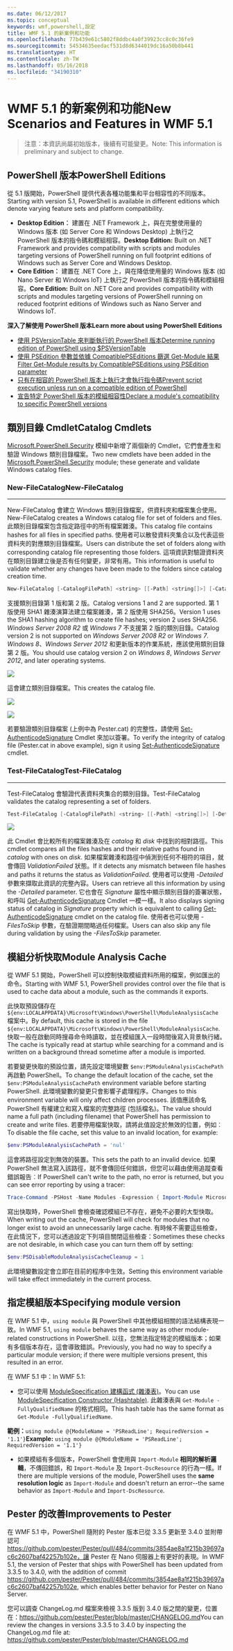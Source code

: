 ```yaml
---
ms.date: 06/12/2017
ms.topic: conceptual
keywords: wmf,powershell,設定
title: WMF 5.1 的新案例和功能
ms.openlocfilehash: 77b439e61c5802f8ddbc4a0f39923cc8c0c36fe9
ms.sourcegitcommit: 54534635eedacf531d8d6344019dc16a50b8b441
ms.translationtype: HT
ms.contentlocale: zh-TW
ms.lasthandoff: 05/16/2018
ms.locfileid: "34190310"
---
```

# <a name="new-scenarios-and-features-in-wmf-51"></a><span data-ttu-id="ea2fc-103">WMF 5.1 的新案例和功能</span><span class="sxs-lookup"><span data-stu-id="ea2fc-103">New Scenarios and Features in WMF 5.1</span></span>

> <span data-ttu-id="ea2fc-104">注意：本資訊尚屬初始版本，後續有可能變更。</span><span class="sxs-lookup"><span data-stu-id="ea2fc-104">Note: This information is preliminary and subject to change.</span></span>

## <a name="powershell-editions"></a><span data-ttu-id="ea2fc-105">PowerShell 版本</span><span class="sxs-lookup"><span data-stu-id="ea2fc-105">PowerShell Editions</span></span>

<span data-ttu-id="ea2fc-106">從 5.1 版開始，PowerShell 提供代表各種功能集和平台相容性的不同版本。</span><span class="sxs-lookup"><span data-stu-id="ea2fc-106">Starting with version 5.1, PowerShell is available in different editions which denote varying feature sets and platform compatibility.</span></span>

- <span data-ttu-id="ea2fc-107">**Desktop Edition︰** 建置在 .NET Framework 上，與在完整使用量的 Windows 版本 (如 Server Core 和 Windows Desktop) 上執行之 PowerShell 版本的指令碼和模組相容。</span><span class="sxs-lookup"><span data-stu-id="ea2fc-107">**Desktop Edition:** Built on .NET Framework and provides compatibility with scripts and modules targeting versions of PowerShell running on full footprint editions of Windows such as Server Core and Windows Desktop.</span></span>
- <span data-ttu-id="ea2fc-108">**Core Edition︰** 建置在 .NET Core 上，與在降低使用量的 Windows 版本 (如 Nano Server 和 Windows IoT) 上執行之 PowerShell 版本的指令碼和模組相容。</span><span class="sxs-lookup"><span data-stu-id="ea2fc-108">**Core Edition:** Built on .NET Core and provides compatibility with scripts and modules targeting versions of PowerShell running on reduced footprint editions of Windows such as Nano Server and Windows IoT.</span></span>

<span data-ttu-id="ea2fc-109">**深入了解使用 PowerShell 版本**</span><span class="sxs-lookup"><span data-stu-id="ea2fc-109">**Learn more about using PowerShell Editions**</span></span>

- [<span data-ttu-id="ea2fc-110">使用 PSVersionTable 來判斷執行的 PowerShell 版本</span><span class="sxs-lookup"><span data-stu-id="ea2fc-110">Determine running edition of PowerShell using $PSVersionTable</span></span>](/powershell/module/microsoft.powershell.core/about/about_automatic_variables)
- [<span data-ttu-id="ea2fc-111">使用 PSEdition 參數並依據 CompatiblePSEditions 篩選 Get-Module 結果</span><span class="sxs-lookup"><span data-stu-id="ea2fc-111">Filter Get-Module results by CompatiblePSEditions using PSEdition parameter</span></span>](/powershell/module/microsoft.powershell.core/get-module)
- [<span data-ttu-id="ea2fc-112">只有在相容的 PowerShell 版本上執行才會執行指令碼</span><span class="sxs-lookup"><span data-stu-id="ea2fc-112">Prevent script execution unless run on a compatible edition of PowerShell</span></span>](/powershell/gallery/psget/script/scriptwithpseditionsupport)
- [<span data-ttu-id="ea2fc-113">宣告特定 PowerShell 版本的模組相容性</span><span class="sxs-lookup"><span data-stu-id="ea2fc-113">Declare a module's compatibility to specific PowerShell versions</span></span>](/powershell/gallery/psget/module/modulewithpseditionsupport)

## <a name="catalog-cmdlets"></a><span data-ttu-id="ea2fc-114">類別目錄 Cmdlet</span><span class="sxs-lookup"><span data-stu-id="ea2fc-114">Catalog Cmdlets</span></span>

<span data-ttu-id="ea2fc-115">[Microsoft.PowerShell.Security](https://docs.microsoft.com/en-us/powershell/module/microsoft.powershell.security) 模組中新增了兩個新的 Cmdlet，它們會產生和驗證 Windows 類別目錄檔案。</span><span class="sxs-lookup"><span data-stu-id="ea2fc-115">Two new cmdlets have been added in the [Microsoft.PowerShell.Security](https://docs.microsoft.com/en-us/powershell/module/microsoft.powershell.security) module; these generate and validate Windows catalog files.</span></span>

### <a name="new-filecatalog"></a><span data-ttu-id="ea2fc-116">New-FileCatalog</span><span class="sxs-lookup"><span data-stu-id="ea2fc-116">New-FileCatalog</span></span>
--------------------------------

<span data-ttu-id="ea2fc-117">New-FileCatalog 會建立 Windows 類別目錄檔案，供資料夾和檔案集合使用。</span><span class="sxs-lookup"><span data-stu-id="ea2fc-117">New-FileCatalog creates a Windows catalog file for set of folders and files.</span></span>
<span data-ttu-id="ea2fc-118">此類別目錄檔案包含指定路徑中的所有檔案雜湊。</span><span class="sxs-lookup"><span data-stu-id="ea2fc-118">This catalog file contains hashes for all files in specified paths.</span></span>
<span data-ttu-id="ea2fc-119">使用者可以散發資料夾集合以及代表這些資料夾的對應類別目錄檔案。</span><span class="sxs-lookup"><span data-stu-id="ea2fc-119">Users can distribute the set of folders along with corresponding catalog file representing those folders.</span></span>
<span data-ttu-id="ea2fc-120">這項資訊對驗證資料夾在類別目錄建立後是否有任何變更，非常有用。</span><span class="sxs-lookup"><span data-stu-id="ea2fc-120">This information is useful to validate whether any changes have been made to the folders since catalog creation time.</span></span>

```powershell
New-FileCatalog [-CatalogFilePath] <string> [[-Path] <string[]>] [-CatalogVersion <int>] [-WhatIf] [-Confirm] [<CommonParameters>]
```

<span data-ttu-id="ea2fc-121">支援類別目錄第 1 版和第 2 版。</span><span class="sxs-lookup"><span data-stu-id="ea2fc-121">Catalog versions 1 and 2 are supported.</span></span>
<span data-ttu-id="ea2fc-122">第 1 版使用 SHA1 雜湊演算法建立檔案雜湊，第 2 版使用 SHA256。</span><span class="sxs-lookup"><span data-stu-id="ea2fc-122">Version 1 uses the SHA1 hashing algorithm to create file hashes; version 2 uses SHA256.</span></span>
<span data-ttu-id="ea2fc-123">*Windows Server 2008 R2* 或 *Windows 7* 不支援第 2 版的類別目錄。</span><span class="sxs-lookup"><span data-stu-id="ea2fc-123">Catalog version 2 is not supported on *Windows Server 2008 R2* or *Windows 7*.</span></span>
<span data-ttu-id="ea2fc-124">*Windows 8*、*Windows Server 2012* 和更新版本的作業系統，應該使用類別目錄第 2 版。</span><span class="sxs-lookup"><span data-stu-id="ea2fc-124">You should use catalog version 2 on *Windows 8*, *Windows Server 2012*, and later operating systems.</span></span>

![](../images/NewFileCatalog.jpg)

<span data-ttu-id="ea2fc-125">這會建立類別目錄檔案。</span><span class="sxs-lookup"><span data-stu-id="ea2fc-125">This creates the catalog file.</span></span>

![](../images/CatalogFile1.jpg)

![](../images/CatalogFile2.jpg)

<span data-ttu-id="ea2fc-126">若要驗證類別目錄檔案 (上例中為 Pester.cat) 的完整性，請使用 [Set-AuthenticodeSignature](https://technet.microsoft.com/library/hh849819.aspx) Cmdlet 來加以簽署。</span><span class="sxs-lookup"><span data-stu-id="ea2fc-126">To verify the integrity of catalog file (Pester.cat in above example), sign it using [Set-AuthenticodeSignature](https://technet.microsoft.com/library/hh849819.aspx) cmdlet.</span></span>

### <a name="test-filecatalog"></a><span data-ttu-id="ea2fc-127">Test-FileCatalog</span><span class="sxs-lookup"><span data-stu-id="ea2fc-127">Test-FileCatalog</span></span>
--------------------------------

<span data-ttu-id="ea2fc-128">Test-FileCatalog 會驗證代表資料夾集合的類別目錄。</span><span class="sxs-lookup"><span data-stu-id="ea2fc-128">Test-FileCatalog validates the catalog representing a set of folders.</span></span>

```powershell
Test-FileCatalog [-CatalogFilePath] <string> [[-Path] <string[]>] [-Detailed] [-FilesToSkip <string[]>] [-WhatIf] [-Confirm] [<CommonParameters>]
```

![](../images/TestFileCatalog.jpg)

<span data-ttu-id="ea2fc-129">此 Cmdlet 會比較所有的檔案雜湊及在 *catalog* 和 *disk* 中找到的相對路徑。</span><span class="sxs-lookup"><span data-stu-id="ea2fc-129">This cmdlet compares all the files hashes and their relative paths found in *catalog* with ones on *disk*.</span></span>
<span data-ttu-id="ea2fc-130">如果檔案雜湊和路徑中偵測到任何不相符的項目，就會傳回 *ValidationFailed* 狀態。</span><span class="sxs-lookup"><span data-stu-id="ea2fc-130">If it detects any mismatch between file hashes and paths it returns the status as *ValidationFailed*.</span></span>
<span data-ttu-id="ea2fc-131">使用者可以使用 *-Detailed* 參數來擷取此資訊的完整內容。</span><span class="sxs-lookup"><span data-stu-id="ea2fc-131">Users can retrieve all this information by using the *-Detailed* parameter.</span></span>
<span data-ttu-id="ea2fc-132">它也會在 *Signature* 屬性中顯示類別目錄的簽署狀態，和呼叫 [Get-AuthenticodeSignature](https://technet.microsoft.com/library/hh849805.aspx) Cmdlet 一模一樣。</span><span class="sxs-lookup"><span data-stu-id="ea2fc-132">It also displays signing status of catalog in *Signature* property which is equivalent to calling [Get-AuthenticodeSignature](https://technet.microsoft.com/library/hh849805.aspx) cmdlet on the catalog file.</span></span>
<span data-ttu-id="ea2fc-133">使用者也可以使用 *-FilesToSkip* 參數，在驗證期間略過任何檔案。</span><span class="sxs-lookup"><span data-stu-id="ea2fc-133">Users can also skip any file during validation by using the *-FilesToSkip* parameter.</span></span>

## <a name="module-analysis-cache"></a><span data-ttu-id="ea2fc-134">模組分析快取</span><span class="sxs-lookup"><span data-stu-id="ea2fc-134">Module Analysis Cache</span></span>

<span data-ttu-id="ea2fc-135">從 WMF 5.1 開始，PowerShell 可以控制快取模組資料所用的檔案，例如匯出的命令。</span><span class="sxs-lookup"><span data-stu-id="ea2fc-135">Starting with WMF 5.1, PowerShell provides control over the file that is used to cache data about a module, such as the commands it exports.</span></span>

<span data-ttu-id="ea2fc-136">此快取預設儲存在 `${env:LOCALAPPDATA}\Microsoft\Windows\PowerShell\ModuleAnalysisCache` 檔案中。</span><span class="sxs-lookup"><span data-stu-id="ea2fc-136">By default, this cache is stored in the file `${env:LOCALAPPDATA}\Microsoft\Windows\PowerShell\ModuleAnalysisCache`.</span></span>
<span data-ttu-id="ea2fc-137">快取一般在啟動同時搜尋命令時讀取，並在模組匯入一段時間後寫入背景執行緒。</span><span class="sxs-lookup"><span data-stu-id="ea2fc-137">The cache is typically read at startup while searching for a command and is written on a background thread sometime after a module is imported.</span></span>

<span data-ttu-id="ea2fc-138">若要變更快取的預設位置，請先設定環境變數 `$env:PSModuleAnalysisCachePath` 再啟動 PowerShell。</span><span class="sxs-lookup"><span data-stu-id="ea2fc-138">To change the default location of the cache, set the `$env:PSModuleAnalysisCachePath` environment variable before starting PowerShell.</span></span>
<span data-ttu-id="ea2fc-139">此環境變數的變更只會影響子處理程序。</span><span class="sxs-lookup"><span data-stu-id="ea2fc-139">Changes to this environment variable will only affect children processes.</span></span>
<span data-ttu-id="ea2fc-140">該值應該命名 PowerShell 有權建立和寫入檔案的完整路徑 (包括檔名)。</span><span class="sxs-lookup"><span data-stu-id="ea2fc-140">The value should name a full path (including filename) that PowerShell has permission to create and write files.</span></span>
<span data-ttu-id="ea2fc-141">若要停用檔案快取，請將此值設定於無效的位置，例如︰</span><span class="sxs-lookup"><span data-stu-id="ea2fc-141">To disable the file cache, set this value to an invalid location, for example:</span></span>

```powershell
$env:PSModuleAnalysisCachePath = 'nul'
```

<span data-ttu-id="ea2fc-142">這會將路徑設定到無效的裝置。</span><span class="sxs-lookup"><span data-stu-id="ea2fc-142">This sets the path to an invalid device.</span></span>
<span data-ttu-id="ea2fc-143">如果 PowerShell 無法寫入該路徑，就不會傳回任何錯誤，但您可以藉由使用追蹤查看錯誤報告︰</span><span class="sxs-lookup"><span data-stu-id="ea2fc-143">If PowerShell can't write to the path, no error is returned, but you can see error reporting by using a tracer:</span></span>

```powershell
Trace-Command -PSHost -Name Modules -Expression { Import-Module Microsoft.PowerShell.Management -Force }
```

<span data-ttu-id="ea2fc-144">寫出快取時，PowerShell 會檢查確認模組已不存在，避免不必要的大型快取。</span><span class="sxs-lookup"><span data-stu-id="ea2fc-144">When writing out the cache, PowerShell will check for modules that no longer exist to avoid an unnecessarily large cache.</span></span>
<span data-ttu-id="ea2fc-145">有時候不需要這些檢查，在此情況下，您可以透過設定下列項目關閉這些檢查：</span><span class="sxs-lookup"><span data-stu-id="ea2fc-145">Sometimes these checks are not desirable, in which case you can turn them off by setting:</span></span>

```powershell
$env:PSDisableModuleAnalysisCacheCleanup = 1
```

<span data-ttu-id="ea2fc-146">此環境變數設定會立即在目前的程序中生效。</span><span class="sxs-lookup"><span data-stu-id="ea2fc-146">Setting this environment variable will take effect immediately in the current process.</span></span>

## <a name="specifying-module-version"></a><span data-ttu-id="ea2fc-147">指定模組版本</span><span class="sxs-lookup"><span data-stu-id="ea2fc-147">Specifying module version</span></span>

<span data-ttu-id="ea2fc-148">在 WMF 5.1 中，`using module` 與 PowerShell 中其他模組相關的語法結構表現一致。</span><span class="sxs-lookup"><span data-stu-id="ea2fc-148">In WMF 5.1, `using module` behaves the same way as other module-related constructions in PowerShell.</span></span>
<span data-ttu-id="ea2fc-149">以往，您無法指定特定的模組版本；如果有多個版本存在，這會導致錯誤。</span><span class="sxs-lookup"><span data-stu-id="ea2fc-149">Previously, you had no way to specify a particular module version; if there were multiple versions present, this resulted in an error.</span></span>

<span data-ttu-id="ea2fc-150">在 WMF 5.1 中：</span><span class="sxs-lookup"><span data-stu-id="ea2fc-150">In WMF 5.1:</span></span>

- <span data-ttu-id="ea2fc-151">您可以使用 [ModuleSpecification 建構函式 (雜湊表)](https://msdn.microsoft.com/library/jj136290)。</span><span class="sxs-lookup"><span data-stu-id="ea2fc-151">You can use [ModuleSpecification Constructor (Hashtable)](https://msdn.microsoft.com/library/jj136290).</span></span>
<span data-ttu-id="ea2fc-152">此雜湊表與 `Get-Module -FullyQualifiedName` 的格式相同。</span><span class="sxs-lookup"><span data-stu-id="ea2fc-152">This hash table has the same format as `Get-Module -FullyQualifiedName`.</span></span>

<span data-ttu-id="ea2fc-153">**範例：**`using module @{ModuleName = 'PSReadLine'; RequiredVersion = '1.1'}`</span><span class="sxs-lookup"><span data-stu-id="ea2fc-153">**Example:** `using module @{ModuleName = 'PSReadLine'; RequiredVersion = '1.1'}`</span></span>

- <span data-ttu-id="ea2fc-154">如果模組有多個版本，PowerShell 會使用與 `Import-Module` **相同的解析邏輯**，不傳回錯誤，和 `Import-Module` 及 `Import-DscResource` 的行為一樣。</span><span class="sxs-lookup"><span data-stu-id="ea2fc-154">If there are multiple versions of the module, PowerShell uses the **same resolution logic** as `Import-Module` and doesn't return an error--the same behavior as `Import-Module` and `Import-DscResource`.</span></span>

## <a name="improvements-to-pester"></a><span data-ttu-id="ea2fc-155">Pester 的改善</span><span class="sxs-lookup"><span data-stu-id="ea2fc-155">Improvements to Pester</span></span>

<span data-ttu-id="ea2fc-156">在 WMF 5.1 中，PowerShell 隨附的 Pester 版本已從 3.3.5 更新至 3.4.0 並附帶認可 https://github.com/pester/Pester/pull/484/commits/3854ae8a1f215b39697ac6c2607baf42257b102e，讓 Pester 在 Nano 伺服器上有更好的表現。</span><span class="sxs-lookup"><span data-stu-id="ea2fc-156">In WMF 5.1, the version of Pester that ships with PowerShell has been updated from 3.3.5 to 3.4.0, with the addition of commit https://github.com/pester/Pester/pull/484/commits/3854ae8a1f215b39697ac6c2607baf42257b102e, which enables better behavior for Pester on Nano Server.</span></span>

<span data-ttu-id="ea2fc-157">您可以調查 ChangeLog.md 檔案來檢視 3.3.5 版到 3.4.0 版之間的變更，位置在：https://github.com/pester/Pester/blob/master/CHANGELOG.md</span><span class="sxs-lookup"><span data-stu-id="ea2fc-157">You can review the changes in versions 3.3.5 to 3.4.0 by inspecting the ChangeLog.md file at: https://github.com/pester/Pester/blob/master/CHANGELOG.md</span></span>
